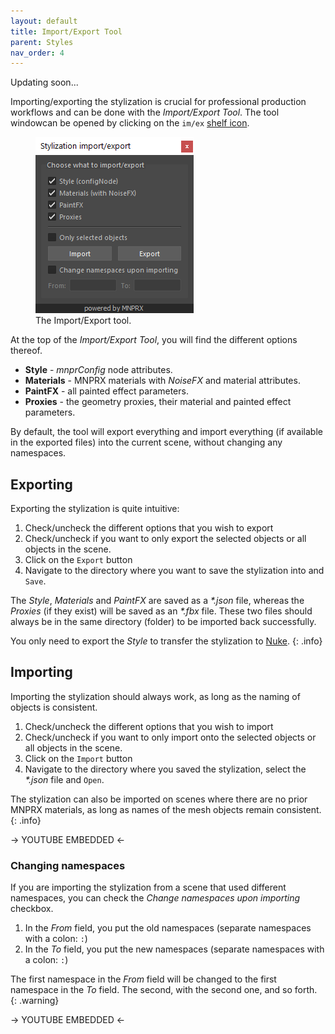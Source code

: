 ```yaml
---
layout: default
title: Import/Export Tool
parent: Styles
nav_order: 4
---
```


<i class="fas fa-construction"></i> Updating soon...

Importing/exporting the stylization is crucial for professional production workflows and can be done with the _Import/Export Tool_. The tool windowcan be opened by clicking on the `im/ex` [shelf icon](../shelf).

<figure class="float-right aio-ui">
	<img src="/media/styles/import-export.png" alt="Flair Toolbox">
	<figcaption>The Import/Export tool.</figcaption>
</figure>

At the top of the _Import/Export Tool_, you will find the different options thereof.

* **Style** - _mnprConfig_ node attributes.
* **Materials** - MNPRX materials with _NoiseFX_ and material attributes.
* **PaintFX** - all painted effect parameters.
* **Proxies** - the geometry proxies, their material and painted effect parameters.

By default, the tool will export everything and import everything (if available in the exported files) into the current scene, without changing any namespaces.


## Exporting
Exporting the stylization is quite intuitive:
1. Check/uncheck the different options that you wish to export
1. Check/uncheck if you want to only export the selected objects or all objects in the scene.
1. Click on the `Export` button
1. Navigate to the directory where you want to save the stylization into and `Save`.

The _Style_, _Materials_ and _PaintFX_ are saved as a _*.json_ file, whereas the _Proxies_ (if they exist) will be saved as an _*.fbx_ file. These two files should always be in the same directory (folder) to be imported back successfully.

You only need to export the _Style_ to transfer the stylization to [Nuke](../compositing-nuke).
{: .info}


## Importing
Importing the stylization should always work, as long as the naming of objects is consistent.
1. Check/uncheck the different options that you wish to import
1. Check/uncheck if you want to only import onto the selected objects or all objects in the scene.
1. Click on the `Import` button
1. Navigate to the directory where you saved the stylization, select the _*.json_ file and `Open`.

The stylization can also be imported on scenes where there are no prior MNPRX materials, as long as names of the mesh objects remain consistent.
{: .info}


-> YOUTUBE EMBEDDED <-


### Changing namespaces

If you are importing the stylization from a scene that used different namespaces, you can check the _Change namespaces upon importing_ checkbox.
1. In the _From_ field, you put the old namespaces (separate namespaces with a colon: `:`)
2. In the _To_ field, you put the new namespaces (separate namespaces with a colon: `:`)

The first namespace in the _From_ field will be changed to the first namespace in the _To_ field. The second, with the second one, and so forth.
{: .warning}


-> YOUTUBE EMBEDDED <-

